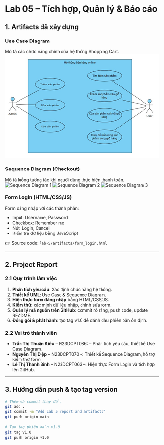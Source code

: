 # Lab 05 – Tích hợp, Quản lý & Báo cáo

## 1. Artifacts đã xây dựng

### Use Case Diagram
Mô tả các chức năng chính của hệ thống Shopping Cart.  
![Use Case Diagram](../lab-2/UseCaseDiagram.jpg)

### Sequence Diagram (Checkout)
Mô tả luồng tương tác khi người dùng thực hiện thanh toán.  
![Sequence Diagram 1](https://raw.githubusercontent.com/n23dcpt086-dotcom/Shopping_Cart/main/Lab%2003/SequenceDiagram1.jpg)
![Sequence Diagram 2](https://raw.githubusercontent.com/n23dcpt086-dotcom/Shopping_Cart/main/Lab%2003/SequenceDiagram2.jpg)
![Sequence Diagram 3](https://raw.githubusercontent.com/n23dcpt086-dotcom/Shopping_Cart/main/Lab%2003/SequenceDiagram3.jpg)


### Form Login (HTML/CSS/JS)
Form đăng nhập với các thành phần:
- Input: Username, Password  
- Checkbox: Remember me  
- Nút: Login, Cancel  
- Kiểm tra dữ liệu bằng JavaScript  

👉 Source code: `lab-5/artifacts/form_login.html`

---

## 2. Project Report

### 2.1 Quy trình làm việc
1. **Phân tích yêu cầu**: Xác định chức năng hệ thống.  
2. **Thiết kế UML**: Use Case & Sequence Diagram.  
3. **Hiện thực form đăng nhập** bằng HTML/CSS/JS.  
4. **Kiểm thử**: xác minh dữ liệu nhập, chỉnh sửa form.  
5. **Quản lý mã nguồn trên GitHub**: commit rõ ràng, push code, update README.  
6. **Đóng gói & phát hành**: tạo tag v1.0 để đánh dấu phiên bản ổn định.  

### 2.2 Vai trò thành viên
- **Trần Thị Thuận Kiều** – N23DCPT086: – Phân tích yêu cầu, thiết kế Use Case Diagram.  
- **Nguyễn Thị Diệp** – N23DCPT070 –: Thiết kế Sequence Diagram, hỗ trợ kiểm thử form.  
- **Lê Thị Thanh Bình** – N23DCPT063 –: Hiện thực Form Login và tích hợp lên GitHub.  

---

## 3. Hướng dẫn push & tạo tag version
```bash
# Thêm và commit thay đổi
git add .
git commit -m "Add Lab 5 report and artifacts"
git push origin main

# Tạo tag phiên bản v1.0
git tag v1.0
git push origin v1.0
